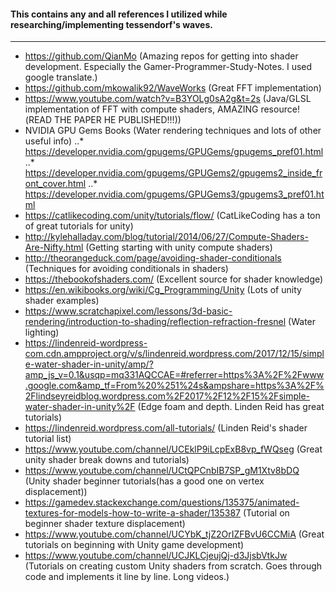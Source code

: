 #### This contains any and all references I utilized while researching/implementing tessendorf's waves.
---
* https://github.com/QianMo (Amazing repos for getting into shader development. Especially the Gamer-Programmer-Study-Notes. I used google translate.)
* https://github.com/mkowalik92/WaveWorks (Great FFT implementation)
* https://www.youtube.com/watch?v=B3YOLg0sA2g&t=2s (Java/GLSL implementation of FFT with compute shaders, AMAZING resource!(READ THE PAPER HE PUBLISHED!!!))
* NVIDIA GPU Gems Books (Water rendering techniques and lots of other useful info)
..* https://developer.nvidia.com/gpugems/GPUGems/gpugems_pref01.html
..* https://developer.nvidia.com/gpugems/GPUGems2/gpugems2_inside_front_cover.html
..* https://developer.nvidia.com/gpugems/GPUGems3/gpugems3_pref01.html
* https://catlikecoding.com/unity/tutorials/flow/ (CatLikeCoding has a ton of great tutorials for unity)
* http://kylehalladay.com/blog/tutorial/2014/06/27/Compute-Shaders-Are-Nifty.html (Getting starting with unity compute shaders)
* http://theorangeduck.com/page/avoiding-shader-conditionals (Techniques for avoiding conditionals in shaders)
* https://thebookofshaders.com/ (Excellent source for shader knowledge)
* https://en.wikibooks.org/wiki/Cg_Programming/Unity (Lots of unity shader examples)
* https://www.scratchapixel.com/lessons/3d-basic-rendering/introduction-to-shading/reflection-refraction-fresnel (Water lighting)
* https://lindenreid-wordpress-com.cdn.ampproject.org/v/s/lindenreid.wordpress.com/2017/12/15/simple-water-shader-in-unity/amp/?amp_js_v=0.1&usqp=mq331AQCCAE=#referrer=https%3A%2F%2Fwww.google.com&amp_tf=From%20%251%24s&ampshare=https%3A%2F%2Flindseyreidblog.wordpress.com%2F2017%2F12%2F15%2Fsimple-water-shader-in-unity%2F (Edge foam and depth. Linden Reid has great tutorials)
* https://lindenreid.wordpress.com/all-tutorials/ (Linden Reid's shader tutorial list)
* https://www.youtube.com/channel/UCEklP9iLcpExB8vp_fWQseg (Great unity shader break downs and tutorials)
* https://www.youtube.com/channel/UCtQPCnbIB7SP_gM1Xtv8bDQ (Unity shader beginner tutorials(has a good one on vertex displacement))
* https://gamedev.stackexchange.com/questions/135375/animated-textures-for-models-how-to-write-a-shader/135387 (Tutorial on beginner shader texture displacement)
* https://www.youtube.com/channel/UCYbK_tjZ2OrIZFBvU6CCMiA (Great tutorials on beginning with Unity game development)
* https://www.youtube.com/channel/UCJKLCjeujQj-d3JjsbVtkJw (Tutorials on creating custom Unity shaders from scratch. Goes through code and implements it line by line. Long videos.)
